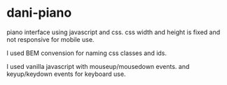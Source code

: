 # dani-piano
piano interface using javascript and css. css width and height is fixed and not responsive for mobile use.

I used BEM convension for naming css classes and ids.

I used vanilla javascript with mouseup/mousedown events. and keyup/keydown events for keyboard use.
